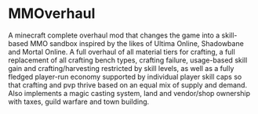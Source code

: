 # MMOverhaul
A minecraft complete overhaul mod that changes the game into a skill-based MMO sandbox inspired by the likes of Ultima Online, Shadowbane and Mortal Online. A full overhaul of all material tiers for crafting, a full replacement of all crafting bench types, crafting failure, usage-based skill gain and crafting/harvesting restricted by skill levels, as well as a fully fledged player-run economy supported by individual player skill caps so that crafting and pvp thrive based on an equal mix of supply and demand. Also implements a magic casting system, land and vendor/shop ownership with taxes, guild warfare and town building.

